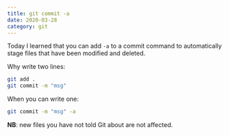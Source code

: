 ```yaml
---
title: git commit -a
date: 2020-03-28
category: git
---
```


Today I learned that you can add `-a` to a commit command to automatically stage files that have been modified and deleted.

Why write two lines:

```bash
git add .
git commit -m "msg"
```

When you can write one:

```bash
git commit -m "msg" -a
```

**NB**: new files you have not told Git about are not affected.

